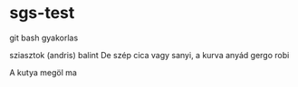 # sgs-test
git bash gyakorlas

sziasztok (andris)
balint De szép cica vagy sanyi, a kurva anyád
gergo
robi


A kutya megöl ma
